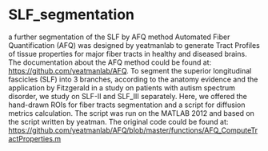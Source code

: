 # SLF_segmentation
a further segmentation of the SLF by AFQ method
Automated Fiber Quantification (AFQ) was designed by yeatmanlab 
to generate Tract Profiles of tissue properties for major fiber tracts in healthy and diseased brains. 
The documentation about the AFQ method could be found at:
https://github.com/yeatmanlab/AFQ.
To segment the superior longitudinal fascicles (SLF) into 3 branches, according to the anatomy evidence and the application by Fitzgerald in a study on patients with autism spectrum disorder,
we study on SLF-II and SLF_III separately.
Here, we offered the hand-drawn ROIs for fiber tracts segmentation and a script for diffusion metrics calculation. 
The script was run on the MATLAB 2012 and based on the script written by yeatman. The original code could be found at:
https://github.com/yeatmanlab/AFQ/blob/master/functions/AFQ_ComputeTractProperties.m
